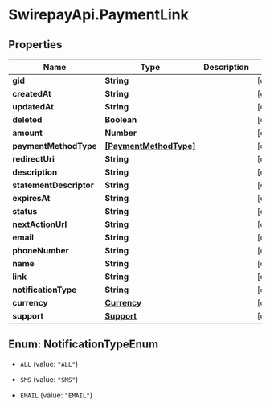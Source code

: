 # SwirepayApi.PaymentLink

## Properties

Name | Type | Description | Notes
------------ | ------------- | ------------- | -------------
**gid** | **String** |  | [optional] 
**createdAt** | **String** |  | [optional] 
**updatedAt** | **String** |  | [optional] 
**deleted** | **Boolean** |  | [optional] 
**amount** | **Number** |  | [optional] 
**paymentMethodType** | [**[PaymentMethodType]**](PaymentMethodType.md) |  | [optional] 
**redirectUri** | **String** |  | [optional] 
**description** | **String** |  | [optional] 
**statementDescriptor** | **String** |  | [optional] 
**expiresAt** | **String** |  | [optional] 
**status** | **String** |  | [optional] 
**nextActionUrl** | **String** |  | [optional] 
**email** | **String** |  | [optional] 
**phoneNumber** | **String** |  | [optional] 
**name** | **String** |  | [optional] 
**link** | **String** |  | [optional] 
**notificationType** | **String** |  | [optional] 
**currency** | [**Currency**](Currency.md) |  | [optional] 
**support** | [**Support**](Support.md) |  | [optional] 



## Enum: NotificationTypeEnum


* `ALL` (value: `"ALL"`)

* `SMS` (value: `"SMS"`)

* `EMAIL` (value: `"EMAIL"`)




